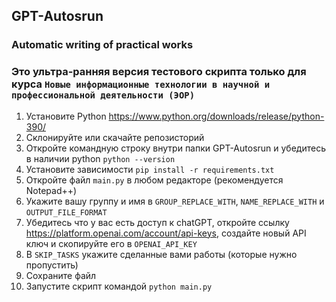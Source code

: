 ## GPT-Autosrun
### Automatic writing of practical works

### Это ультра-ранняя версия тестового скрипта только для курса `Новые информационные технологии в научной и профессиональной деятельности (ЭОР)`

1. Установите Python https://www.python.org/downloads/release/python-390/
2. Склонируйте или скачайте репозисторий
3. Откройте командную строку внутри папки GPT-Autosrun и убедитесь в наличии python `python --version`
4. Установите зависимости `pip install -r requirements.txt`
5. Откройте файл `main.py` в любом редакторе (рекомендуется Notepad++)
6. Укажите вашу группу и имя в `GROUP_REPLACE_WITH`, `NAME_REPLACE_WITH` и `OUTPUT_FILE_FORMAT`
7. Убедитесь что у вас есть доступ к chatGPT, откройте ссылку https://platform.openai.com/account/api-keys, создайте новый API ключ и скопируйте его в `OPENAI_API_KEY`
8. В `SKIP_TASKS` укажите сделанные вами работы (которые нужно пропустить)
9. Сохраните файл
10. Запустите скрипт командой `python main.py`
